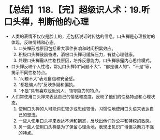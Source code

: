 # 【总结】118.【完】超级识人术：19.听口头禅，判断他的心理

-   人类的表情不仅仅是脸上的，还包括说话时传达的信息，口头禅是心理投射的体现，反映情绪和心态。
    1.  口头禅形成原因包括重大事件影响和时间积累效应。
    2.  积极口头禅鼓励奋进，消极口头禅可缓解压力，有益心理健康。
    3.  处理口头禅需从性格找原因，培养反思能力，口头禅暴露内心思维模式。
-   口头禅反映个人性格，常见口头禅如“问题不大”、“都是骗人的”、“不是”等，揭示不同性格特点。
    1.  “问题不大”表现自信和安全感。
    2.  “都是骗人的”反映多疑和偏执。
    3.  “不是”具有喜欢贬低别人、领导能力的特点。
-   人们常使用口头禅来表达自己的情感和态度，反映了他们的性格特点和心理状态。
    1.  使用口头禅的人可能词汇较少或思维较慢，习惯性地使用口头语来表达自己的想法。
    2.  一些人使用口头禅来表达不满和抱怨，反映出他们对公平和特权的敏感。
    3.  另一些人使用口头禅是为了保留心理余地，表现出见识广博但决断力不强的特点。